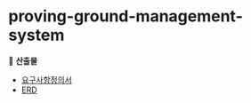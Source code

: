 # proving-ground-management-system

📌 **산출물**

- [요구사항정의서](https://docs.google.com/spreadsheets/d/11HIs-zDULEiXRYprCRgtNt6g_Gp26ybVJU-tEQsVM4s/edit#gid=1470507980)
- [ERD](https://docs.google.com/spreadsheets/d/11HIs-zDULEiXRYprCRgtNt6g_Gp26ybVJU-tEQsVM4s/edit#gid=1231850148)
